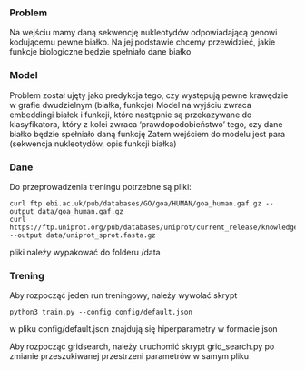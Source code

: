 ### Problem
Na wejściu mamy daną sekwencję nukleotydów odpowiadającą genowi kodującemu pewne białko.
Na jej podstawie chcemy przewidzieć, jakie funkcje biologiczne będzie spełniało dane białko
### Model
Problem został ujęty jako predykcja tego, czy występują pewne krawędzie w grafie dwudzielnym (białka, funkcje)
Model na wyjściu zwraca embeddingi białek i funkcji, które następnie są przekazywane do klasyfikatora, który z kolei zwraca ‘prawdopodobieństwo’ tego, czy dane białko będzie spełniało daną funkcję
Zatem wejściem do modelu jest para (sekwencja nukleotydów, opis funkcji białka)

### Dane
Do przeprowadzenia treningu potrzebne są pliki:

    curl ftp.ebi.ac.uk/pub/databases/GO/goa/HUMAN/goa_human.gaf.gz --output data/goa_human.gaf.gz
    curl https://ftp.uniprot.org/pub/databases/uniprot/current_release/knowledgebase/complete/uniprot_sprot.fasta.gz --output data/uniprot_sprot.fasta.gz

pliki należy wypakować do folderu /data

### Trening
Aby rozpocząć jeden run treningowy, należy wywołać skrypt

    python3 train.py --config config/default.json

w pliku config/default.json znajdują się hiperparametry w formacie json

Aby rozpocząć gridsearch, należy uruchomić skrypt grid_search.py po zmianie przeszukiwanej przestrzeni parametrów w samym pliku
